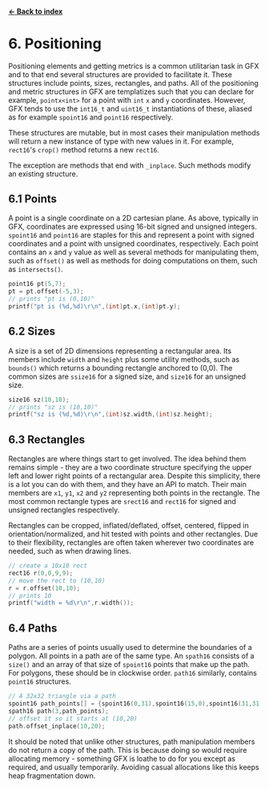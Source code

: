 #### [← Back to index](index.md)

<a name="6"></a>

# 6. Positioning

Positioning elements and getting metrics is a common utilitarian task in GFX and to that end several structures are provided to facilitate it. These structures include points, sizes, rectangles, and paths. All of the positioning and metric structures in GFX are templatizes such that you can declare for example, `pointx<int>` for a point with `int` `x` and `y` coordinates. However, GFX tends to use the `int16_t` and `uint16_t` instantiations of these, aliased as for example `spoint16` and `point16` respectively.

These structures are mutable, but in most cases their manipulation methods will return a new instance of type with new values in it. For example, `rect16`'s `crop()` method returns a new `rect16`.

The exception are methods that end with `_inplace`. Such methods modify an existing structure.

<a name="6.1"></a>

## 6.1 Points

A point is a single coordinate on a 2D cartesian plane. As above, typically in GFX, coordinates are expressed using 16-bit signed and unsigned integers. `spoint16` and `point16` are staples for this and represent a point with signed coordinates and a point with unsigned coordinates, respectively. Each point contains an `x` and `y` value as well as several methods for manipulating them, such as `offset()` as well as methods for doing computations on them, such as `intersects()`.

```cpp
point16 pt(5,7);
pt = pt.offset(-5,3);
// prints "pt is (0,10)"
printf("pt is (%d,%d)\r\n",(int)pt.x,(int)pt.y);
```

<a name="6.2"></a>

## 6.2 Sizes

A size is a set of 2D dimensions representing a rectangular area. Its members include `width` and `height` plus some utility methods, such as `bounds()` which returns a bounding rectangle anchored to (0,0). The common sizes are `ssize16` for a signed size, and `size16` for an unsigned size.

```cpp
size16 sz(10,10);
// prints "sz is (10,10)"
printf("sz is (%d,%d)\r\n",(int)sz.width,(int)sz.height);
```

<a name="6.3"></a>

## 6.3 Rectangles

Rectangles are where things start to get involved. The idea behind them remains simple - they are a two coordinate structure specifying the upper left and lower right points of a rectangular area. Despite this simplicity, there is a lot you can do with them, and they have an API to match. Their main members are `x1`, `y1`, `x2` and `y2` representing both points in the rectangle. The most common rectangle types are `srect16` and `rect16` for signed and unsigned rectangles respectively.

Rectangles can be cropped, inflated/deflated, offset, centered, flipped in orientation/normalized, and hit tested with points and other rectangles. Due to their flexibility, rectangles are often taken wherever two coordinates are needed, such as when drawing lines.

```cpp
// create a 10x10 rect
rect16 r(0,0,9,9);
// move the rect to (10,10)
r = r.offset(10,10); 
// prints 10
printf("width = %d\r\n",r.width());
```

<a name="6.4"></a>

## 6.4 Paths

Paths are a series of points usually used to determine the boundaries of a polygon. All points in a path are of the same type. An `spath16` consists of a `size()` and an array of that size of `spoint16` points that make up the path. For polygons, these should be in clockwise order. `path16` similarly, contains `point16` structures.

```cpp
// A 32x32 triangle via a path
spoint16 path_points[] = {spoint16(0,31),spoint16(15,0),spoint16(31,31)};
spath16 path(3,path_points);
// offset it so it starts at (10,20)
path.offset_inplace(10,20); 
```
It should be noted that unlike other structures, path manipulation members do not return a copy of the path. This is because doing so would require allocating memory - something GFX is loathe to do for you except as required, and usually temporarily. Avoiding casual allocations like this keeps heap fragmentation down.